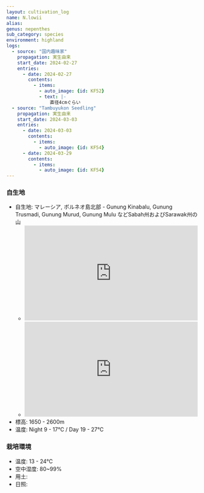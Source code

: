 ```yaml
---
layout: cultivation_log
name: N.lowii
alias:
genus: nepenthes
sub_category: species
environment: highland
logs:
  - source: "国内趣味家"
    propagation: 実生由来
    start_date: 2024-02-27
    entries:
      - date: 2024-02-27
        contents:
          - items:
            - auto_image: {id: KF52}
            - text: |-
                直径4cmぐらい
  - source: "Tambuyukon Seedling"
    propagation: 実生由来
    start_date: 2024-03-03
    entries:
      - date: 2024-03-03
        contents:
          - items:
            - auto_image: {id: KF54}
      - date: 2024-03-29
        contents:
          - items:
            - auto_image: {id: KF54}
---
```

### 自生地
- 自生地: マレーシア, ボルネオ島北部 - Gunung Kinabalu, Gunung Trusmadi, Gunung Murud, Gunung Mulu などSabah州およびSarawak州の山
  - <iframe src="https://www.google.com/maps/embed?pb=!1m18!1m12!1m3!1d31739.277950394935!2d116.53822414702758!3d6.075355284984267!2m3!1f0!2f0!3f0!3m2!1i1024!2i768!4f13.1!3m3!1m2!1s0x323ba2565e9224cb%3A0x2281c3fec0a9c05e!2sMount%20Kinabalu!5e0!3m2!1sen!2sjp!4v1708951552246!5m2!1sen!2sjp" width="100%" height="250" style="border:0;" allowfullscreen="" loading="lazy" referrerpolicy="no-referrer-when-downgrade"></iframe>
  - <iframe src="https://www.google.com/maps/embed?pb=!1m18!1m12!1m3!1d1860465.153052369!2d115.5915527574986!3d5.788547822652009!2m3!1f0!2f0!3f0!3m2!1i1024!2i768!4f13.1!3m3!1m2!1s0x323c648055727ca3%3A0x3118380113a29de5!2sMount%20Trusmadi!5e0!3m2!1sen!2sjp!4v1708951118926!5m2!1sen!2sjp" width="100%" height="250" style="border:0;" allowfullscreen="" loading="lazy" referrerpolicy="no-referrer-when-downgrade"></iframe>
- 標高: 1650 - 2600m
- 温度: Night 9 - 17℃ / Day 19 - 27℃

### 栽培環境
- 温度: 13 - 24℃
- 空中湿度: 80~99%
- 用土:
- 日照:
